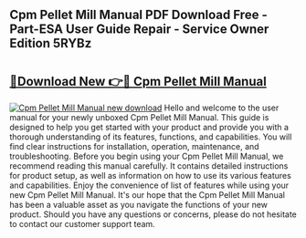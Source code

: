 ## Cpm Pellet Mill Manual PDF Download Free - Part-ESA User Guide Repair - Service Owner Edition 5RYBz

# <h2><a href="http://bc23453.oget.top/?id=Cpm+Pellet+Mill+Manual">🔗Download New 👉🔴 Cpm Pellet Mill Manual</a></h2>

[![Cpm Pellet Mill Manual new download](https://i.imgur.com/5g1atiW.png)](http://bc23453.oget.top/?id=Cpm+Pellet+Mill+Manual)
Hello and welcome to the user manual for your newly unboxed Cpm Pellet Mill Manual. This guide is designed to help you get started with your product and provide you with a thorough understanding of its features, functions, and capabilities. You will find clear instructions for installation, operation, maintenance, and troubleshooting. Before you begin using your Cpm Pellet Mill Manual, we recommend reading this manual carefully. It contains detailed instructions for product setup, as well as information on how to use its various features and capabilities. Enjoy the convenience of list of features while using your new Cpm Pellet Mill Manual. It's our hope that the Cpm Pellet Mill Manual has been a valuable asset as you navigate the functions of your new product. Should you have any questions or concerns, please do not hesitate to contact our customer support team.
